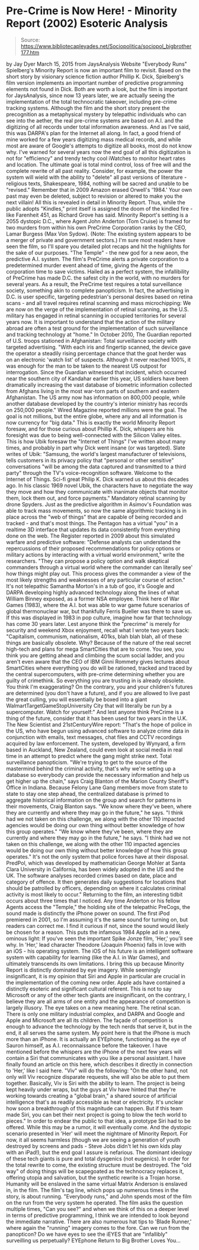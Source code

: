# Pre-Crime is Now Here! - Minority Report (2002) Esoteric Analysis

> Source: https://www.bibliotecapleyades.net/Sociopolitica/sociopol_bigbrother177.htm

by Jay Dyer
March 15, 2015 from JaysAnalysis Website
"Everybody Runs"
Spielberg's Minority Report is now an important film to revisit.
Based on the short story by visionary science fiction author Phillip K. Dick, Spielberg's film version implements an important number of predictive programming elements not found in Dick.
Both are worth a look, but the film is important for JaysAnalysis, since now 13 years later, we are actually seeing the implementation of the total technocratic takeover, including pre-crime tracking systems.
Although the film and the short story present the precognition as a metaphysical mystery by telepathic individuals who can see into the aether, the real pre-crime systems are based on A.I. and the digitizing of all records under total information awareness.
And as I've said, this was DARPA's plan for the Internet all along.
In fact, a good friend of mine worked for a few years digitizing mass medical records, and while most are aware of Google's attempts to digitize all books, most do not know why. I've warned for several years now the end goal of all this digitization is not for "efficiency" and trendy techy cool iWatches to monitor heart rates and location.
The ultimate goal is total mind control, loss of free will and the complete rewrite of all past reality.
Consider, for example, the power the system will wield with the ability to "delete" all past versions of literature - religious texts, Shakespeare, 1984, nothing will be sacred and unable to be "revised."
Remember that in 2009 Amazon erased Orwell's '1984.' Your own past may even be deleted, subject to revision or altered to make you the next villain! All this is revealed in detail in Minority Report.
Thus, while the public adopts "Kindles," print itself is assigned the doom of the kindled fire - like Farenheit 451, as Richard Grove has said.
Minority Report's setting is a 2055 dystopic D.C., where Agent John Anderton (Tom Cruise) is framed for two murders from within his own PreCrime Corporation ranks by the CEO, Lamar Burgess (Max Von Sydow). (Note: The existing system appears to be a merger of private and government sectors.)
I'm sure most readers have seen the film, so I'll spare you detailed plot recaps and hit the highlights for the sake of our purposes.
"The Temple" - the new god for a new aeon,
the predictive A.I. system.
The film's PreCrime alerts a private corporation to a predetermined murder event ahead of time, giving the Agents of the corporation time to save victims.
Hailed as a perfect system, the infallibility of PreCrime has made D.C. the safest city in the world, with no murders for several years. As a result, the PreCrime test requires a total surveillance society, something akin to complete panopticism.
In fact, the advertising in D.C. is user specific, targeting pedestrian's personal desires based on retina scans - and all travel requires retinal scanning and mass microchipping:
We are now on the verge of the implementation of retinal scanning, as the U.S. military has engaged in retinal scanning in occupied territories for several years now.
It is important to understand that the action of the military abroad are often a test ground for the implementation of such surveillance and tracking technology at "home."
In October 2010, The Guardian reported of U.S. troops stationed in Afghanistan:
Total surveillance society with targeted advertising.
"With each iris and fingertip scanned, the device gave the operator a steadily rising percentage chance that the goat herder was on an electronic 'watch list' of suspects.
Although it never reached 100%, it was enough for the man to be taken to the nearest US outpost for interrogation.
Since the Guardian witnessed that incident, which occurred near the southern city of Kandahar earlier this year, US soldiers have been dramatically increasing the vast database of biometric information collected from Afghans living in the most war-torn parts of southern and eastern Afghanistan.
The US army now has information on 800,000 people, while another database developed by the country's interior ministry has records on 250,000 people."
Wired Magazine reported millions were the goal.
The goal is not millions, but the entire globe, where any and all information is now currency for "big data."
This is exactly the world Minority Report foresaw, and for those curious about Phillip K. Dick, whispers are his foresight was due to being well-connected with the Silicon Valley elites.
This is how Ubik foresaw the "Internet of Things" I've written about many times, and probably in part why Dick went insane (or was targeted).
Slate writes of Ubik:
"Samsung, the world's largest manufacturer of televisions, tells customers in its privacy policy that "personal or other sensitive" conversations "will be among the data captured and transmitted to a third party" through the TV's voice-recognition software.
Welcome to the Internet of Things.
Sci-fi great Philip K. Dick warned us about this decades ago. In his classic 1969 novel Ubik, the characters have to negotiate the way they move and how they communicate with inanimate objects that monitor them, lock them out, and force payments."
Mandatory retinal scanning by drone Spyders.
Just as the predictive algorithm in Asimov's Foundation was able to track mass movements, so now the same algorithmic tracking is in place across the "web of things" that are capable of being recorded and tracked - and that's most things.
The Pentagon has a virtual "you" in a realtime 3D interface that updates its data consistently from everything done on the web.
The Register reported in 2009 about this simulated warfare and predictive software:
"Defense analysts can understand the repercussions of their proposed recommendations for policy options or military actions by interacting with a virtual world environment," write the researchers.
"They can propose a policy option and walk skeptical commanders through a virtual world where the commander can literally see' how things might play out. This process gives the commander a view of the most likely strengths and weaknesses of any particular course of action."
It's not telepathic Samantha Morton's in a tub of goo, it's Google and DARPA developing highly advanced technology along the lines of what William Binney exposed, as a former NSA employee.
Think here of War Games (1983), where the A.I. bot was able to war game future scenarios of global thermonuclear war, but thankfully Ferris Bueller was there to save us.
If this was displayed in 1983 in pop culture, imagine how far that technology has come 30 years later.
Lest anyone think the "precrime" is merely for security and weekend Xbox enjoyment, recall what I wrote two years back:
"Capitalism, communism, nationalism, 401ks, blah blah blah, all of these things are basically obsolete.
Why? Because of the nature of the real secret high-tech and plans for mega SmartCities that are to come.
You see, you think you are getting ahead and climbing the scum social ladder, and you aren't even aware that the CEO of IBM Ginni Rommety gives lectures about SmartCities where everything you do will be rationed, tracked and traced by the central supercomputers, with pre-crime determining whether you are guilty of crimethink.
So everything you are trusting in is already obsolete.
You think I'm exaggerating? On the contrary, you and your children's futures are determined (you don't have a future), and if you are allowed to live past the great culling, you will essentially be boxed into a giant WalmartTargetGameStopUniversity City that will literally be run by a supercomputer.
Watch for yourself:"
And lest anyone think PreCrime is a thing of the future, consider that it has been used for two years in the U.K.
The New Scientist and 21stCenturyWire report:
"That's the hope of police in the US, who have begun using advanced software to analyze crime data in conjunction with emails, text messages, chat files and CCTV recordings acquired by law enforcement.
The system, developed by Wynyard, a firm based in Auckland, New Zealand, could even look at social media in real time in an attempt to predict where the gang might strike next.
Total surveillance panopticism.
"We're trying to get to the source of the mastermind behind the criminal activity, that's why we're setting up a database so everybody can provide the necessary information and help us get higher up the chain," says Craig Blanton of the Marion County Sheriff's Office in Indiana.
Because Felony Lane Gang members move from state to state to stay one step ahead, the centralized database is primed to aggregate historical information on the group and search for patterns in their movements, Craig Blanton says.
"We know where they've been, where they are currently and where they may go in the future," he says. "I think had we not taken on this challenge, we along with the other 110 impacted agencies would be doing our own thing without better knowledge of how this group operates."
"We know where they've been, where they are currently and where they may go in the future," he says.
"I think had we not taken on this challenge, we along with the other 110 impacted agencies would be doing our own thing without better knowledge of how this group operates."
It's not the only system that police forces have at their disposal. PredPol, which was developed by mathematician George Mohler at Santa Clara University in California, has been widely adopted in the US and the UK.
The software analyses recorded crimes based on date, place and category of offence.
It then generates daily suggestions for locations that should be patrolled by officers, depending on where it calculates criminal activity is most likely to occur."
Returning to the film, an interesting tidbit occurs about three times that I noticed.
Any time Anderton or his fellow Agents access the "Temple," the holding site of the telepathic PreCogs, the sound made is distinctly the iPhone power on sound.
The first iPod premiered in 2001, so I'm assuming it's the same sound for turning on, but readers can correct me. I find it curious if not, since the sound would likely be chosen for a reason.
This puts the infamous 1984 Apple ad in a new, ominous light:
If you've seen the important Spike Jonze film, 'Her,' you'll see why.
In 'Her,' lead character Theodore (Joaquin Phoenix) falls in love with an iOS - his operating system. The iOS of his future is an intelligent software system with capability for learning (like the A.I. in War Games), and ultimately transcends its own limitations.
I bring this up because Minority Report is distinctly dominated by eye imagery. While seemingly insignificant, it is my opinion that Siri and Apple in particular are crucial in the implementation of the coming new order.
Apple ads have contained a distinctly esoteric and significant cultural referent.
This is not to say Microsoft or any of the other tech giants are insignificant, on the contrary, I believe they are all arms of one entity and the appearance of competition is largely illusory.
The eye takes on a new meaning here.
The retinal scan.
There is only one military industrial complex, and DARPA and Google and Apple and Microsoft are all its children.
The façade of competition is enough to advance the technology by the tech nerds that serve it, but in the end, it all serves the same system. My point here is that the iPhone is much more than an iPhone.
It is actually an EYEphone, functioning as the eye of Sauron himself, as A.I. reconnaissance before the takeover.
I have mentioned before the whispers are the iPhone of the next few years will contain a Siri that communicates with you like a personal assistant. I have finally found an article on this here, which describes it directly in connection to 'Her,' like I said here.
"Viv" will do the following:
"On the other hand, not only will Viv recognize disparate requests, she will also be able to put them together.
Basically, Viv is Siri with the ability to learn. The project is being kept heavily under wraps, but the guys at Viv have hinted that they're working towards creating a "global brain," a shared source of artificial intelligence that's as readily accessible as heat or electricity.
It's unclear how soon a breakthrough of this magnitude can happen. But if this team made Siri, you can bet their next project is going to blow the tech world to pieces."
In order to endear the public to that idea, a prototype Siri had to be offered.
While this may be a rumor, it will eventually come. And the dystopic scenario presented in 'Her' will meet the nightmare of Minority Report.
For now, it all seems harmless (though we are seeing a generation of youth destroyed by screens and pads - Steve Jobs didn't let his own kids play with an iPad!), but the end goal I assure is nefarious.
The dominant ideology of these tech giants is pure and total dysgenics (not eugenics). In order for the total rewrite to come, the existing structure must be destroyed.
The "old way" of doing things will be scapegoated as the technocracy replaces it, offering utopia and salvation, but the synthetic rewrite is a Trojan horse. Humanity will be enslaved in the same virtual Matrix Anderson is enslaved in, in the film.
The film's tag line, which pops up numerous times in the story, is about running. "Everybody runs," and John spends most of the film on the run from the very system he operated.
The film asks the question multiple times, "Can you see?" and when we think of this on a deeper level in terms of predictive programming, I think we are intended to look beyond the immediate narrative.
There are also numerous hat tips to 'Blade Runner,' where again the "running" imagery comes to the fore.
Can we run from the panopticon? Do we have eyes to see the iEYES that are "infallibly" surveilling us perpetually?
EYEphone
Return to Big Brother Loves You...
